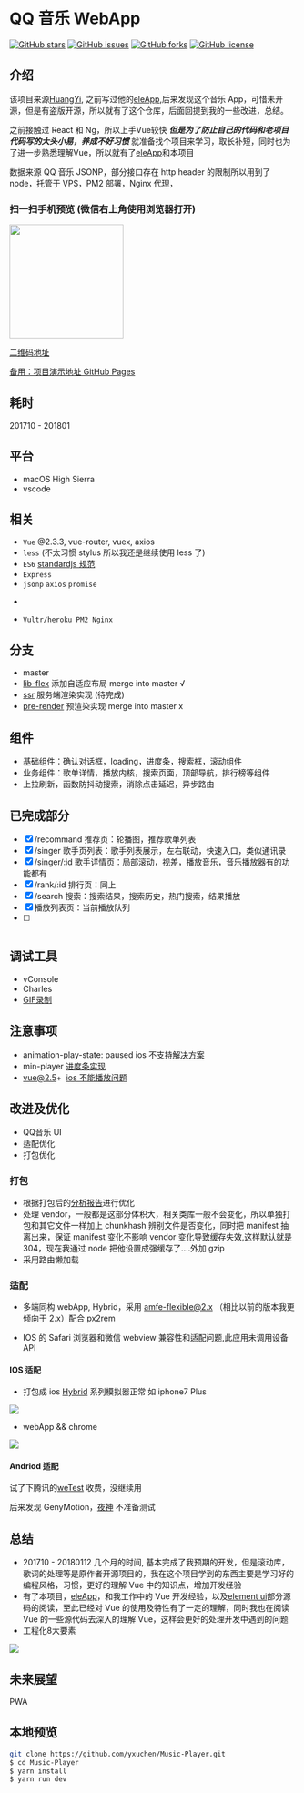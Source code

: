# QQ 音乐 WebApp
[![GitHub stars](https://img.shields.io/github/stars/yxuchen/Music-Player.svg?style=flat-square)](https://github.com/yxuchen/Music-Player/stargazers)
[![GitHub issues](https://img.shields.io/github/issues/yxuchen/Music-Player.svg?style=flat-square)](https://github.com/yxuchen/Music-Player/issues)
[![GitHub forks](https://img.shields.io/github/forks/yxuchen/Music-Player.svg?style=flat-square)](https://github.com/yxuchen/Music-Player/network)
[![GitHub license](https://img.shields.io/github/license/yxuchen/Music-Player.svg?style=flat-square)](https://github.com/yxuchen/Music-Player/blob/master/LICENSE)

## 介绍

该项目来源[HuangYi](https://github.com/ustbhuangyi), 之前写过他的[eleApp](https://github.com/yxuchen/eleApp),后来发现这个音乐 App，可惜未开源，但是有盗版开源，所以就有了这个仓库，后面回提到我的一些改进，总结。

之前接触过 React 和 Ng，所以上手Vue较快 ***但是为了防止自己的代码和老项目代码写的大头小易，养成不好习惯*** 就准备找个项目来学习，取长补短，同时也为了进一步熟悉理解Vue，所以就有了[eleApp](https://github.com/yxuchen/eleApp)和本项目

数据来源 QQ 音乐 JSONP，部分接口存在 http header 的限制所以用到了 node，托管于 VPS，PM2 部署，Nginx 代理，

### 扫一扫手机预览 (微信右上角使用浏览器打开)

<img src="./static/erweima.svg" width="200px"/>

[二维码地址](http://45.77.79.163/Music)

[备用：项目演示地址 GitHub Pages](https://yxuchen.github.io/Music-Player/music/#/recommend)

## 耗时

201710 - 201801

## 平台

* macOS High Sierra
* vscode

## 相关

* `Vue` @2.3.3, vue-router, vuex, axios
* `less` (不太习惯 stylus 所以我还是继续使用 less 了)
* `ES6` [standardjs 规范](https://github.com/standard/standard/blob/master/docs/RULES-zhcn.md)
* `Express`
* `jsonp` `axios` `promise`
* ~~~lib-flexbile~~~ `amfe-flexible@2.0`, `px2rem`

* `Vultr/heroku PM2 Nginx`

## 分支

* master
* [lib-flex](https://www.npmjs.com/package/amfe-flexible) 添加自适应布局 merge into master √
* [ssr](https://ssr.vuejs.org/en/) 服务端渲染实现 (待完成)
* [pre-render](https://github.com/chrisvfritz/prerender-spa-plugin) 预渲染实现 merge into master x

## 组件

* 基础组件：确认对话框，loading，进度条，搜索框，滚动组件
* 业务组件：歌单详情，播放内核，搜索页面，顶部导航，排行榜等组件
* 上拉刷新，函数防抖动搜索，消除点击延迟，异步路由

## 已完成部分

* [x] /recommand 推荐页：轮播图，推荐歌单列表
* [x] /singer 歌手页列表：歌手列表展示，左右联动，快速入口，类似通讯录
* [x] /singer/:id 歌手详情页：局部滚动，视差，播放音乐，音乐播放器有的功能都有
* [x] /rank/:id 排行页：同上
* [x] /search 搜索：搜索结果，搜索历史，热门搜索，结果播放
* [x] 播放列表页：当前播放队列
* [ ] ~~~用户中心页~~~

## 调试工具

* vConsole
* Charles
* [GIF录制](https://www.cockos.com/licecap/)

## 注意事项

* animation-play-state: paused ios 不支持[解决方案](https://codepen.io/HaoyCn/pen/BZZrLd)
* min-player [进度条实现](https://codepen.io/xgad/post/svg-radial-progress-meters)
* vue@2.5+  [ios 不能播放问题](https://github.com/DDFE/DDFE-blog/issues/24)

## 改进及优化

* QQ音乐 UI
* 适配优化
* 打包优化

### 打包

* 根据打包后的[分析报告](https://www.npmjs.com/package/webpack-bundle-analyzer)进行优化
* 处理 vendor，一般都是这部分体积大，相关类库一般不会变化，所以单独打包和其它文件一样加上 chunkhash 辨别文件是否变化，同时把 manifest 抽离出来，保证 manifest 变化不影响 vendor 变化导致缓存失效,这样默认就是 304，现在我通过 node 把他设置成强缓存了....外加 gzip
* 采用路由懒加载

### 适配

* 多端同构 webApp, Hybrid，采用 [amfe-flexible@2.x](https://www.npmjs.com/package/amfe-flexible) （相比以前的版本我更倾向于 2.x）配合 px2rem

* IOS 的 Safari 浏览器和微信 webview 兼容性和适配问题,此应用未调用设备 API

#### IOS 适配

* 打包成 ios [Hybrid](https://github.com/yxuchen/HybridApp) 系列模拟器正常 如 iphone7 Plus

<img src="./static/hybrid.gif"/>

* webApp && chrome

<img src="./static/webApp.gif"/>

#### Andriod 适配

试了下腾讯的[weTest](http://wetest.qq.com/product/cloudphone?from=default_automail_new) 收费，没继续用

后来发现 GenyMotion，[夜神](https://www.yeshen.com/) 不准备测试

## 总结

* 201710 - 20180112 几个月的时间, 基本完成了我预期的开发，但是滚动库，歌词的处理等是原作者开源项目的，我在这个项目学到的东西主要是学习好的编程风格，习惯，更好的理解 Vue 中的知识点，增加开发经验
* 有了本项目，[eleApp](https://github.com/yxuchen/eleApp)，和我工作中的 Vue 开发经验，以及[element ui](https://github.com/ElemeFE/element)部分源码的阅读，至此已经对 Vue 的使用及特性有了一定的理解，同时我也在阅读 Vue 的一些源代码去深入的理解 Vue，这样会更好的处理开发中遇到的问题
* 工程化8大要素

<img src="./static/project.png"/>

## 未来展望

PWA

## 本地预览

```bash
git clone https://github.com/yxuchen/Music-Player.git
$ cd Music-Player
$ yarn install
$ yarn run dev
```
